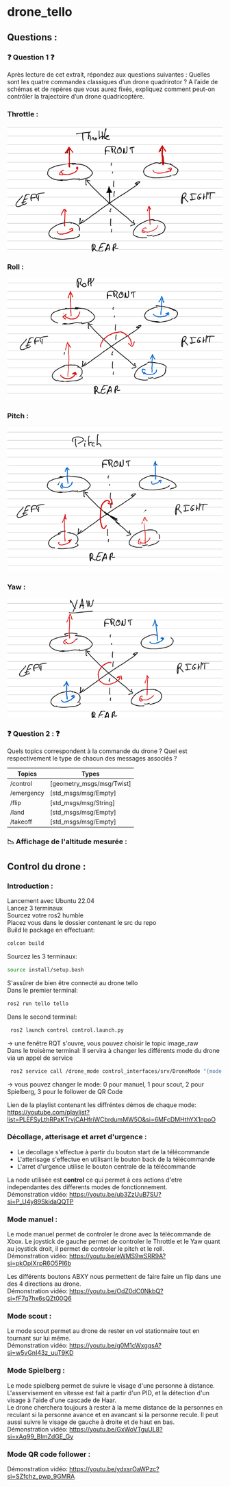 # drone_tello 
## Questions : 
### ❓ Question 1 ❓<a name="question_1"></a>
Après lecture de cet extrait, répondez aux questions suivantes :
Quelles sont les quatre commandes classiques d’un drone quadrirotor ?
A l’aide de schémas et de repères que vous aurez fixés, expliquez comment
peut-on contrôler la trajectoire d’un drone quadricoptère.

### Throttle : 
![Throttle](https://github.com/Clement-Leclercq/drone_tello/blob/main/image/Throttle.png?raw=true)

### Roll : 
![Roll](https://github.com/Clement-Leclercq/drone_tello/blob/main/image/Roll.png?raw=true)

### Pitch : 
![Pitch](https://github.com/Clement-Leclercq/drone_tello/blob/main/image/Pitch.png?raw=true)

### Yaw :
![Yaw](https://github.com/Clement-Leclercq/drone_tello/blob/main/image/Yaw.png?raw=true)

### ❓ Question 2 : ❓

Quels topics correspondent à la commande du drone ?
Quel est respectivement le type de chacun des messages associés ?

| Topics | Types |
|-----------------|-----------------|
| /control | [geometry_msgs/msg/Twist] |
| /emergency | [std_msgs/msg/Empty] |
| /flip | [std_msgs/msg/String] |
| /land | [std_msgs/msg/Empty] |
| /takeoff | [std_msgs/msg/Empty] |

### 📉 Affichage de l'altitude mesurée : 

## Control du drone : 

### Introduction : 
Lancement avec Ubuntu 22.04  
Lancez 3 terminaux  
Sourcez votre ros2 humble  
Placez vous dans le dossier contenant le src du repo  
Build le package en effectuant:
```bash
colcon build
``` 
Sourcez les 3 terminaux: 
```bash
source install/setup.bash 
```
S'assûrer de bien être connecté au drone tello  
Dans le premier terminal: 
```bash
ros2 run tello tello
```

Dans le second terminal: 
```bash
 ros2 launch control control.launch.py 
```
-> une fenêtre RQT s'ouvre, vous pouvez choisir le topic image_raw  
Dans le troisème terminal: Il servira à changer les différents mode du drone via un appel de service  
```bash
 ros2 service call /drone_mode control_interfaces/srv/DroneMode "{mode: 0}"
```
-> vous pouvez changer le mode: 0 pour manuel, 1 pour scout, 2 pour Spielberg, 3 pour le follower de QR Code    

Lien de la playlist contenant les diffréntes démos de chaque mode: https://youtube.com/playlist?list=PLEFSyLthRPaKTrvjCAHfriWCbrdumMW5O&si=6MFcDMHthYX1npoO

### Décollage, atterisage et arret d'urgence : 
- Le decollage s'effectue à partir du bouton start de la télécommande
- L'atterisage s'effectue en utilisant le bouton back de la télécommande
- L'arret d'urgence utilise le bouton centrale de la télécommande

La node utilisée est **control** ce qui permet à ces actions d'etre independantes des differents modes de fonctionnement.  
Démonstration vidéo: https://youtu.be/ub3ZzUuB7SU?si=P_U4y89SkidaQQTP
### Mode manuel :
Le mode manuel permet de controler le drone avec la télécommande de Xbox. Le joystick de gauche permet de controler le Throttle et le Yaw quant au joystick droit, il permet de controler le pitch et le roll.  
Démonstration vidéo: https://youtu.be/eWMS9wSRR9A?si=pkOpIXrpR6O5PI6b  

Les différents boutons ABXY nous permettent de faire faire un flip dans une des 4 directions au drone.  
Démonstration vidéo: https://youtu.be/OdZ0dC0NkbQ?si=fF7q7hx6sQZt00Q6

### Mode scout :
Le mode scout permet au drone de rester en vol stationnaire tout en tournant sur lui même.  
Démonstration vidéo: https://youtu.be/g0M1cWxgqsA?si=w5vGnI43z_uuT9KD
### Mode Spielberg : 
Le mode spielberg permet de suivre le visage d'une personne à distance. L'asservisement en vitesse est fait à partir d'un PID, et la détection d'un visage à l'aide d'une cascade de Haar.  
Le drone cherchera toujours à rester à la meme distance de la personnes en reculant si la personne avance et en avancant si la personne recule. Il peut aussi suivre le visage de gauche à droite et de haut en bas.  
Démonstration vidéo: https://youtu.be/GxWoVTguUL8?si=xAq99_BImZdGE_Gy
### Mode QR code follower : 
Démonstration vidéo: https://youtu.be/ydxsrOaWPzc?si=SZfchz_pwp_9GMRA




    
